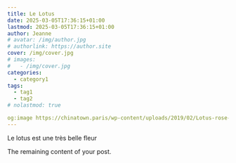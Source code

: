 ```yaml
---
title: Le Lotus
date: 2025-03-05T17:36:15+01:00
lastmod: 2025-03-05T17:36:15+01:00
author: Jeanne
# avatar: /img/author.jpg
# authorlink: https://author.site
cover: /img/cover.jpg
# images:
#   - /img/cover.jpg
categories:
  - category1
tags:
  - tag1
  - tag2
# nolastmod: true

og:image https://chinatown.paris/wp-content/uploads/2019/02/Lotus-rose-1140x760.jpeg
---
```


Le lotus est une très belle fleur


<!--more-->

The remaining content of your post.
